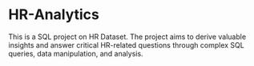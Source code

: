 # HR-Analytics
This is a SQL project on HR Dataset. The project aims to derive valuable insights and answer critical HR-related questions through complex SQL queries, data manipulation, and analysis.

